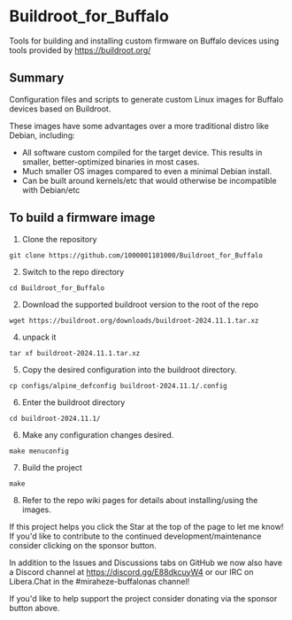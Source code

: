 # Buildroot_for_Buffalo

Tools for building and installing custom firmware on Buffalo devices using tools provided by https://buildroot.org/

## Summary
Configuration files and scripts to generate custom Linux images for Buffalo devices based on Buildroot. 

These images have some advantages over a more traditional distro like Debian, including:
* All software custom compiled for the target device. This results in smaller, better-optimized binaries in most cases.
* Much smaller OS images compared to even a minimal Debian install.
* Can be built around kernels/etc that would otherwise be incompatible with Debian/etc


## To build a firmware image
1. Clone the repository

`git clone https://github.com/1000001101000/Buildroot_for_Buffalo`

2. Switch to the repo directory

`cd Buildroot_for_Buffalo`

2. Download the supported buildroot version to the root of the repo

`wget https://buildroot.org/downloads/buildroot-2024.11.1.tar.xz`

4. unpack it

`tar xf buildroot-2024.11.1.tar.xz`

5. Copy the desired configuration into the buildroot directory.

`cp configs/alpine_defconfig buildroot-2024.11.1/.config`

6. Enter the buildroot directory

`cd buildroot-2024.11.1/`

6. Make any configuration changes desired.

`make menuconfig`

7. Build the project

`make`

8. Refer to the repo wiki pages for details about installing/using the images.


If this project helps you click the Star at the top of the page to let me know! If you'd like to contribute to the continued development/maintenance consider clicking on the sponsor button.

In addition to the Issues and Discussions tabs on GitHub we now also have a Discord channel at https://discord.gg/E88dkcuyW4 or our IRC on Libera.Chat in the #miraheze-buffalonas channel!

If you'd like to help support the project consider donating via the sponsor button above. 
